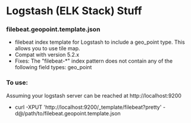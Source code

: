 # Logstash (ELK Stack) Stuff

### filebeat.geopoint.template.json
 - filebeat index template for Logstash to include a geo_point type.  This allows you to use tile map.
 - Compat with version 5.2.x
 - Fixes: The "filebeat-*" index pattern does not contain any of the following field types: geo_point

### To use:

Assuming your logstash server can be reached at http://localhost:9200 

- curl -XPUT 'http://localhost:9200/_template/filebeat?pretty' -d@/path/to/filebeat.geopoint.template.json
